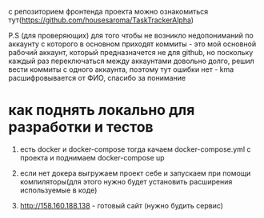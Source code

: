 c репозиторием фронтенда проекта можно ознакомиться тут(https://github.com/housesaroma/TaskTrackerAlpha)

P.S (для проверяющих) для того чтобы не возникло недопониманий по аккаунту с которого в основном приходят коммиты - это мой основной рабочий аккаунт, который предназначется не для github, но поскольку каждый раз переключаться между аккаунтами довольно долго, решил вести коммиты с одного аккаунта, поэтому тут ошибки нет - kma расшифровывается от ФИО, спасибо за понимание

#    как поднять локально для разработки и тестов

1. есть docker и docker-compose
тогда качаем docker-compose.yml с проекта
и поднимаем docker-compose up

2. если нет докера выгружаем проект себе и запускаем при помощи компиляторы(для этого нужно будет установить расширения используемые в коде)
    
3. http://158.160.188.138 - готовый сайт
   (нужно будить сервис)
